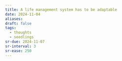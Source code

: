 ```yaml
---
title: A life management system has to be adaptable
date: 2024-11-04
aliases: 
draft: false
tags:
  - thoughts
  - seedlings
sr-due: 2024-11-07
sr-interval: 3
sr-ease: 250
---
```


